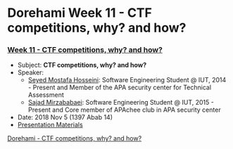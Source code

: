 # Dorehami Week 11 - CTF competitions, why? and how?

### [Week 11 - CTF competitions, why? and how?](11-CTF-competitions-why-and-how)
- Subject: **CTF competitions, why? and how?**
- Speaker: 
  - [Seyed Mostafa Hosseini](https://www.linkedin.com/in/aseyed-mostafa/): Software Engineering Student @ IUT, 2014 - Present and Member of the APA security center for Technical Assessment 
  - [Sajad Mirzababaei](https://www.linkedin.com/in/sajjad-mirzababaie-904aa3139/): Software Engineering Student @ IUT, 2015 - Present and Core member of APAchee club in APA security center
- Date: 2018 Nov 5 (1397 Abab 14)
- [Presentation Materials](11-CTF-competitions-why-and-how)

[Dorehami - CTF competitions, why? and how?](ctf.jpg)
